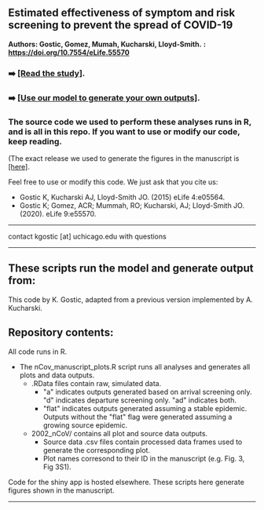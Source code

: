 ## Estimated effectiveness of symptom and risk screening to prevent the spread of COVID-19
**Authors: Gostic, Gomez, Mumah, Kucharski, Lloyd-Smith.**
**: https://doi.org/10.7554/eLife.55570**

### :arrow_right: [[Read the study]](https://github.com/kgostic/traveller_screening/blob/master/manuscript_Revision1.pdf).

### :arrow_right: [[Use our model to generate your own outputs]](https://lloyd-smithlab.shinyapps.io/travelScreeningModel/).

### The source code we used to perform these analyses runs in R, and is all in this repo. If you want to use or modify our code, keep reading.
(The exact release we used to generate the figures in the manuscript is [[here]](https://github.com/kgostic/traveller_screening/releases/tag/v2.1).

Feel free to use or modify this code. We just ask that you cite us:
 * Gostic K, Kucharski AJ, Lloyd-Smith JO. (2015) eLife 4:e05564.
 * Gostic K; Gomez, ACR; Mummah, RO; Kucharski, AJ; Lloyd-Smith JO. (2020). eLife 9:e55570.
 
 -----
 
 contact kgostic [at] uchicago.edu with questions
 
 ----




## These scripts run the model and generate output from: 



This code by K. Gostic, adapted from a previous version implemented by A. Kucharski.





## Repository contents:
All code runs in R.
* The nCov_manuscript_plots.R script runs all analyses and generates all plots and data outputs.
    * .RData files contain raw, simulated data.
        * "a" indicates outputs generated based on arrival screening only. "d" indicates departure screening only. "ad" indicates both. 
        * "flat" indicates outputs generated assuming a stable epidemic. Outputs without the "flat" flag were generated assuming a growing source epidemic.
  * 2002_nCoV/ contains all plot and source data outputs.
      * Source data .csv files contain processed data frames used to generate the corresponding plot.
      * Plot names corresond to their ID in the manuscript (e.g. Fig. 3, Fig 3S1).
      
Code for the shiny app is hosted elsewhere. These scripts here generate figures shown in the manuscript.

------

